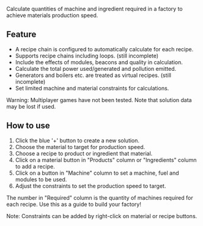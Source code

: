 Calculate quantities of machine and ingredient required in a factory to achieve materials production speed.

## Feature

- A recipe chain is configured to automatically calculate for each recipe.
- Supports recipe chains including loops. (still incomplete)
- Include the effects of modules, beacons and quality in calculation.
- Calculate the total power used/generated and pollution emitted.
- Generators and boilers etc. are treated as virtual recipes. (still incomplete)
- Set limited machine and material constraints for calculations.

Warning: Multiplayer games have not been tested. Note that solution data may be lost if used.

## How to use

1. Click the blue '+' button to create a new solution.
2. Choose the material to target for production speed.
3. Choose a recipe to product or ingredient that material.
4. Click on a material button in "Products" column or "Ingredients" column to add a recipe.
5. Click on a button in "Machine" column to set a machine, fuel and modules to be used.
6. Adjust the constraints to set the production speed to target.

The number in "Required" column is the quantity of machines required for each recipe. Use this as a guide to build your factory!

Note: Constraints can be added by right-click on material or recipe buttons.
